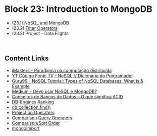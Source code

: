 # Block 23: Introduction to MongoDB
- (23.1) [NoSQL and MongoDB](https://github.com/LeonarDev/Trybe/tree/main/Exercises/back-end/block_23/23.1)
- (23.2) [Filter Operators](https://github.com/LeonarDev/Trybe/tree/main/Exercises/back-end/block_23/23.2)
- (23.3) Project - Data Flights

<br>

## Content Links
- [iMasters - Paradigma da computação distribuída](https://imasters.com.br/arquitetura-da-informacao/paradigma-da-computacao-distribuida)
- [YT Código Fonte TV - NoSQL // Dicionário do Programador](https://www.youtube.com/watch?v=1B64oqE8PLs)
- [Guru99 - NoSQL Tutorial: Types of NoSQL Databases, What is & Example](https://www.guru99.com/nosql-tutorial.html)
- [Medium - Devo usar NoSQL e MongoDB?](https://medium.com/leroy-merlin-brasil-tech/devo-usar-nosql-e-mongodb-951693aa0d34)
- [Conceitos de Bancos de Dados – O que significa ACID](http://www.bosontreinamentos.com.br/bancos-de-dados/conceitos-de-bancos-de-dados-o-que-significa-acid/)
- [DB-Engines Ranking](https://db-engines.com/en/ranking/)
- [db.collection.find()](https://docs.mongodb.com/manual/reference/method/db.collection.find/)
- [Projection Operators](https://docs.mongodb.com/manual/reference/operator/projection/)
- [Comparison Query Operators](https://docs.mongodb.com/manual/reference/operator/query-comparison/)
- [Comparison/Sort Order](https://docs.mongodb.com/manual/reference/bson-type-comparison-order/#bson-types-comparison-order)
- [mongoimport](https://docs.mongodb.com/database-tools/mongoimport/#examples)

